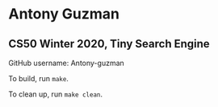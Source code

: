# Antony Guzman
## CS50 Winter 2020, Tiny Search Engine

GitHub username: Antony-guzman

To build, run `make`.

To clean up, run `make clean`.
